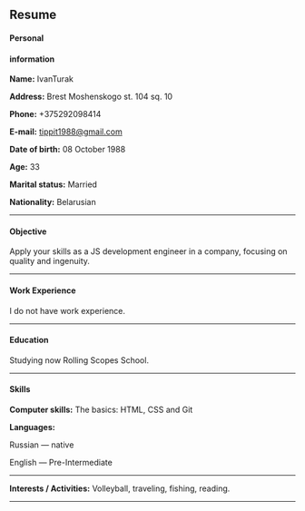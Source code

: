 ## Resume
#### Personal
#### information
 __Name:__  IvanTurak

 __Address:__ Brest Moshenskogo st. 104 sq. 10

__Phone:__  +375292098414              

__E-mail:__  tippit1988@gmail.com

__Date of birth:__ 08 October 1988

__Age:__ 33                     

__Marital status:__  Married

__Nationality:__ Belarusian 
___
#### Objective

Apply your skills as a JS development engineer in a company, focusing on quality and ingenuity.
___

#### Work Experience

I do not have work experience.

___

#### Education

 Studying now
Rolling Scopes School.

___

#### Skills

__Computer skills:__ The basics: HTML, CSS and Git

__Languages:__

Russian — native

English — Pre-Intermediate

___

__Interests / Activities:__ Volleyball, traveling, fishing, reading.

___
